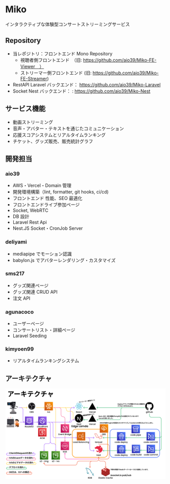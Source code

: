 # Miko

インタラクティブな体験型コンサートストリーミングサービス

## Repository

- 当レポジトリ：フロントエンド Mono Repository
  - 視聴者側フロントエンド　（旧: https://github.com/aio39/Miko-FE-Viewer　）
  - ストリーマー側フロントエンド (旧: https://github.com/aio39/Miko-FE-Streamer)
- RestAPI Laravel バックエンド： https://github.com/aio39/Miko-Laravel
- Socket Nest バックエンド： : https://github.com/aio39/Miko-Nest

## サービス機能

- 動画ストリーミング
- 音声・アバター・テキストを通じたコミュニケーション
- 応援スコアシステムとリアルタイムランキング
- チケット、グッズ販売、販売統計グラフ

## 開発担当

### aio39

- AWS・Vercel・Domain 管理
- 開発環境構築（lint, formatter, git hooks, ci/cd)
- フロントエンド 性能、SEO 最適化
- フロントエンドライブ参加ページ
- Socket, WebRTC
- DB 設計
- Laravel Rest Api
- Nest.JS Socket・CronJob Server

### deliyami

- mediapipe でモーション認識
- babylon.js でアバターレンダリング・カスタマイズ

### sms217

- グッズ関連ページ
- グッズ関連 CRUD API
- 注文 API

### agunacoco

- ユーザーページ
- コンサートリスト・詳細ページ
- Laravel Seeding

### kimyoen99

- リアルタイムランキングシステム

## アーキテクチャ

![architecture](./markdown/architecture.png)
